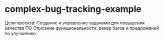# complex-bug-tracking-example
Цели проекта: Создание и управление задачами для повышения качества ПО
Описание функциональности: рекер багов и предложений по улучшению
